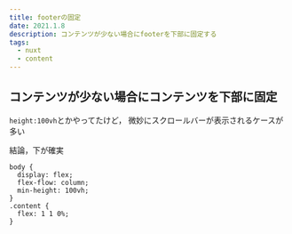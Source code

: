 ```yaml
---
title: footerの固定
date: 2021.1.8
description: コンテンツが少ない場合にfooterを下部に固定する
tags: 
  - nuxt
  - content
---
```


## コンテンツが少ない場合にコンテンツを下部に固定

`height:100vh`とかやってたけど，
微妙にスクロールバーが表示されるケースが多い

結論，下が確実
```
body {
  display: flex;
  flex-flow: column;
  min-height: 100vh;
}
.content {
  flex: 1 1 0%;
}
```

